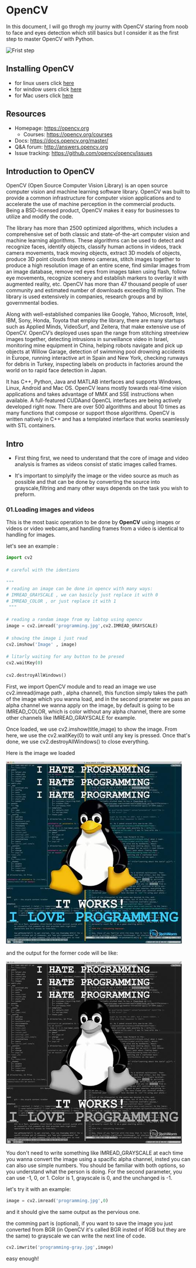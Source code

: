 # OpenCV
In this document, I will go throgh my journy with OpenCV staring from noob to face and eyes detection which still basics but I consider it as the first step to master OpenCV with Python.

![Frist step](http://www.hotel-r.net/im/hotel/gb/first-step-5.jpeg)


## Installing OpenCV
* for linux users click [here](https://linuxize.com/post/how-to-install-opencv-on-ubuntu-18-04/)
* for window users click [here](https://opencv-python-tutroals.readthedocs.io/en/latest/py_tutorials/py_setup/py_setup_in_windows/py_setup_in_windows.html)
* for Mac users click [here](https://www.pyimagesearch.com/2018/08/17/install-opencv-4-on-macos/)

## Resources

* Homepage: https://opencv.org
    * Courses: https://opencv.org/courses
* Docs: https://docs.opencv.org/master/
* Q&A forum: http://answers.opencv.org
* Issue tracking: https://github.com/opencv/opencv/issues

## Introduction to OpenCV
OpenCV (Open Source Computer Vision Library) is an open source computer vision and machine learning software library. OpenCV was built to provide a common infrastructure for computer vision applications and to accelerate the use of machine perception in the commercial products. Being a BSD-licensed product, OpenCV makes it easy for businesses to utilize and modify the code.

The library has more than 2500 optimized algorithms, which includes a comprehensive set of both classic and state-of-the-art computer vision and machine learning algorithms. These algorithms can be used to detect and recognize faces, identify objects, classify human actions in videos, track camera movements, track moving objects, extract 3D models of objects, produce 3D point clouds from stereo cameras, stitch images together to produce a high resolution image of an entire scene, find similar images from an image database, remove red eyes from images taken using flash, follow eye movements, recognize scenery and establish markers to overlay it with augmented reality, etc. OpenCV has more than 47 thousand people of user community and estimated number of downloads exceeding 18 million. The library is used extensively in companies, research groups and by governmental bodies.

Along with well-established companies like Google, Yahoo, Microsoft, Intel, IBM, Sony, Honda, Toyota that employ the library, there are many startups such as Applied Minds, VideoSurf, and Zeitera, that make extensive use of OpenCV. OpenCV’s deployed uses span the range from stitching streetview images together, detecting intrusions in surveillance video in Israel, monitoring mine equipment in China, helping robots navigate and pick up objects at Willow Garage, detection of swimming pool drowning accidents in Europe, running interactive art in Spain and New York, checking runways for debris in Turkey, inspecting labels on products in factories around the world on to rapid face detection in Japan.

It has C++, Python, Java and MATLAB interfaces and supports Windows, Linux, Android and Mac OS. OpenCV leans mostly towards real-time vision applications and takes advantage of MMX and SSE instructions when available. A full-featured CUDAand OpenCL interfaces are being actively developed right now. There are over 500 algorithms and about 10 times as many functions that compose or support those algorithms. OpenCV is written natively in C++ and has a templated interface that works seamlessly with STL containers.

## Intro
* First thing first, we need to understand that the core of image and video analysis is frames as videos consist of static images called frames.

* It's important to simplyify the image or the video source as much as possible and that can be done by converting the source into grayscale,filtring and many other ways depends on the task you wish to preform.

### 01.Loading images and videos
This is the most basic operation to be done by **OpenCV** using images or videos or video webcams,and handling frames from a video is identical to handling for images.

let's see an example :

```python
import cv2

# careful with the identions

"""
# reading an image can be done in opencv with many ways:
# IMREAD_GRAYSCALE , we can basicly just replace it with 0
# IMREAD_COLOR , or just replace it with 1
 """

# reading a randam image from my labtop using opencv
image = cv2.imread('programming.jpg',cv2.IMREAD_GRAYSCALE)

# showing the image i just read
cv2.imshow('Image' , image)

# litarly waiting for any button to be presed
cv2.waitKey(0)

cv2.destroyAllWindows()
```

First, we import OpenCV module and to read an image we use cv2.imread(image path , alpha channel), this function simply takes the path of the image which you wanna load, and in the second prameter we pass an alpha channel we wanna apply on the image, by  default is going to be IMREAD_COLOR, which is color without any alpha channel, there are some other channels like IMREAD_GRAYSCALE for example.

Once loaded, we use cv2.imshow(title,image) to show the image. From here, we use the cv2.waitKey(0) to wait until any key is pressed. Once that's done, we use cv2.destroyAllWindows() to close everything.

Here is the image we loaded

![input](https://github.com/salahbeeh/OpenCV/blob/master/samples/programming.jpg?raw=true)

and the output for the former code will be like:

![output](https://github.com/salahbeeh/OpenCV/blob/master/samples/programming-gray.jpg?raw=true)


You don't need to write something like IMREAD_GRAYSCALE at each time you wanna convert the image using a spacific alpha channel, insted you can can also use simple numbers. You should be familiar with both options, so you understand what the person is doing. For the second parameter, you can use -1, 0, or 1. Color is 1, grayscale is 0, and the unchanged is -1.

let's try it with an example:
```python
image = cv2.imread('programming.jpg',0)
```
and it should give the same output as the pervious one.

the comming part is (optional), if you want to save the image you just converted from BGR (in OpenCV it's called BGR insted of RGB but they are the same) to grayscale we can write the next line of code.
```python
cv2.imwrite('programming-gray.jpg',image)
```
easy enough!
